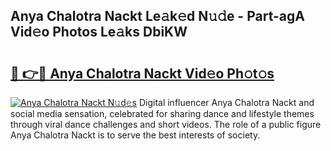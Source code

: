 ## Anya Chalotra Nackt Le𝚊k𝚎d N𝚞𝚍e - Part-agA Vid𝚎o Photos Le𝚊ks DbiKW

# <h2><a href="http://fb34ee.evod.top/?m=Anya+Chalotra+Nackt">🔗 👉🔴 Anya Chalotra Nackt Vid𝚎o Ph𝚘t𝚘s</a></h2>

[![Anya Chalotra Nackt N𝚞d𝚎s](https://i.imgur.com/8V9OHl7.gif)](http://fb34ee.evod.top/?m=Anya+Chalotra+Nackt)
Digital influencer Anya Chalotra Nackt and social media sensation, celebrated for sharing dance and lifestyle themes through viral dance challenges and short videos. The role of a public figure Anya Chalotra Nackt is to serve the best interests of society. 
